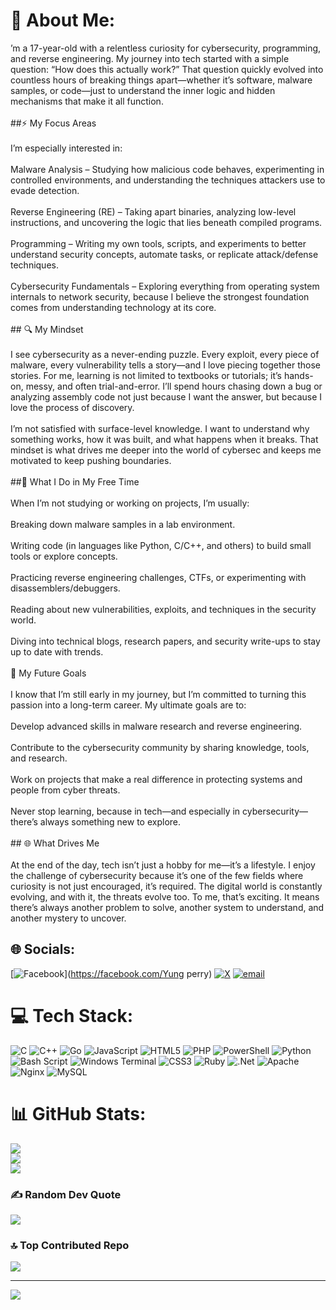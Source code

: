 # 💫 About Me:
’m a 17-year-old with a relentless curiosity for cybersecurity, programming, and reverse engineering. My journey into tech started with a simple question: “How does this actually work?” That question quickly evolved into countless hours of breaking things apart—whether it’s software, malware samples, or code—just to understand the inner logic and hidden mechanisms that make it all function.<br><br>##⚡ My Focus Areas<br><br>I’m especially interested in:<br><br>Malware Analysis – Studying how malicious code behaves, experimenting in controlled environments, and understanding the techniques attackers use to evade detection.<br><br>Reverse Engineering (RE) – Taking apart binaries, analyzing low-level instructions, and uncovering the logic that lies beneath compiled programs.<br><br>Programming – Writing my own tools, scripts, and experiments to better understand security concepts, automate tasks, or replicate attack/defense techniques.<br><br>Cybersecurity Fundamentals – Exploring everything from operating system internals to network security, because I believe the strongest foundation comes from understanding technology at its core.<br><br>## 🔍 My Mindset<br><br>I see cybersecurity as a never-ending puzzle. Every exploit, every piece of malware, every vulnerability tells a story—and I love piecing together those stories. For me, learning is not limited to textbooks or tutorials; it’s hands-on, messy, and often trial-and-error. I’ll spend hours chasing down a bug or analyzing assembly code not just because I want the answer, but because I love the process of discovery.<br><br>I’m not satisfied with surface-level knowledge. I want to understand why something works, how it was built, and what happens when it breaks. That mindset is what drives me deeper into the world of cybersec and keeps me motivated to keep pushing boundaries.<br><br>##🔧 What I Do in My Free Time<br><br>When I’m not studying or working on projects, I’m usually:<br><br>Breaking down malware samples in a lab environment.<br><br>Writing code (in languages like Python, C/C++, and others) to build small tools or explore concepts.<br><br>Practicing reverse engineering challenges, CTFs, or experimenting with disassemblers/debuggers.<br><br>Reading about new vulnerabilities, exploits, and techniques in the security world.<br><br>Diving into technical blogs, research papers, and security write-ups to stay up to date with trends.<br><br>🚀 My Future Goals<br><br>I know that I’m still early in my journey, but I’m committed to turning this passion into a long-term career. My ultimate goals are to:<br><br>Develop advanced skills in malware research and reverse engineering.<br><br>Contribute to the cybersecurity community by sharing knowledge, tools, and research.<br><br>Work on projects that make a real difference in protecting systems and people from cyber threats.<br><br>Never stop learning, because in tech—and especially in cybersecurity—there’s always something new to explore.<br><br>## 🌐 What Drives Me<br><br>At the end of the day, tech isn’t just a hobby for me—it’s a lifestyle. I enjoy the challenge of cybersecurity because it’s one of the few fields where curiosity is not just encouraged, it’s required. The digital world is constantly evolving, and with it, the threats evolve too. To me, that’s exciting. It means there’s always another problem to solve, another system to understand, and another mystery to uncover.


## 🌐 Socials:
[![Facebook](https://img.shields.io/badge/Facebook-%231877F2.svg?logo=Facebook&logoColor=white)](https://facebook.com/Yung perry) [![X](https://img.shields.io/badge/X-black.svg?logo=X&logoColor=white)](https://x.com/Astraghost) [![email](https://img.shields.io/badge/Email-D14836?logo=gmail&logoColor=white)](mailto:richardakuzor1@gmail.com) 

# 💻 Tech Stack:
![C](https://img.shields.io/badge/c-%2300599C.svg?style=for-the-badge&logo=c&logoColor=white) ![C++](https://img.shields.io/badge/c++-%2300599C.svg?style=for-the-badge&logo=c%2B%2B&logoColor=white) ![Go](https://img.shields.io/badge/go-%2300ADD8.svg?style=for-the-badge&logo=go&logoColor=white) ![JavaScript](https://img.shields.io/badge/javascript-%23323330.svg?style=for-the-badge&logo=javascript&logoColor=%23F7DF1E) ![HTML5](https://img.shields.io/badge/html5-%23E34F26.svg?style=for-the-badge&logo=html5&logoColor=white) ![PHP](https://img.shields.io/badge/php-%23777BB4.svg?style=for-the-badge&logo=php&logoColor=white) ![PowerShell](https://img.shields.io/badge/PowerShell-%235391FE.svg?style=for-the-badge&logo=powershell&logoColor=white) ![Python](https://img.shields.io/badge/python-3670A0?style=for-the-badge&logo=python&logoColor=ffdd54) ![Bash Script](https://img.shields.io/badge/bash_script-%23121011.svg?style=for-the-badge&logo=gnu-bash&logoColor=white) ![Windows Terminal](https://img.shields.io/badge/Windows%20Terminal-%234D4D4D.svg?style=for-the-badge&logo=windows-terminal&logoColor=white) ![CSS3](https://img.shields.io/badge/css3-%231572B6.svg?style=for-the-badge&logo=css3&logoColor=white) ![Ruby](https://img.shields.io/badge/ruby-%23CC342D.svg?style=for-the-badge&logo=ruby&logoColor=white) ![.Net](https://img.shields.io/badge/.NET-5C2D91?style=for-the-badge&logo=.net&logoColor=white) ![Apache](https://img.shields.io/badge/apache-%23D42029.svg?style=for-the-badge&logo=apache&logoColor=white) ![Nginx](https://img.shields.io/badge/nginx-%23009639.svg?style=for-the-badge&logo=nginx&logoColor=white) ![MySQL](https://img.shields.io/badge/mysql-4479A1.svg?style=for-the-badge&logo=mysql&logoColor=white)
# 📊 GitHub Stats:
![](https://github-readme-stats.vercel.app/api?username=ghostx313&theme=shadow_blue&hide_border=false&include_all_commits=false&count_private=false)<br/>
![](https://nirzak-streak-stats.vercel.app/?user=ghostx313&theme=shadow_blue&hide_border=false)<br/>
![](https://github-readme-stats.vercel.app/api/top-langs/?username=ghostx313&theme=shadow_blue&hide_border=false&include_all_commits=false&count_private=false&layout=compact)

### ✍️ Random Dev Quote
![](https://quotes-github-readme.vercel.app/api?type=vetical&theme=merko)

### 🔝 Top Contributed Repo
![](https://github-contributor-stats.vercel.app/api?username=ghostx313&limit=5&theme=dark&combine_all_yearly_contributions=true)

---
[![](https://visitcount.itsvg.in/api?id=ghostx313&icon=8&color=1)](https://visitcount.itsvg.in)


